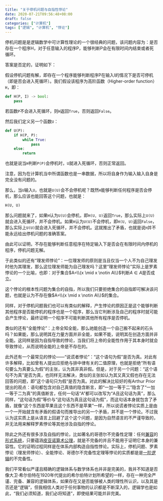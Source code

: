 ```yaml
---
title: "关于停机问题与自指性悖论"
date: 2020-07-21T09:56:48+08:00
draft: false
categories: ["计算机"]
tags: ["逻辑", "计算机", "悖论"]
---
```


停机问题是是逻辑数学中可计算性理论的一个很经典的问题，该问题内容为：是否存在一个程序H，对于任意输入的程序P，能够判断P会在有限时间内结束或者死循环。

答案是否定的，证明如下：

假设停机问题有解，即存在一个程序能够判断程序P在输入I的情况下是否可停机（即是否会进入死循环）。我们假设该程序为高阶函数（Higher-order function）`H`，即：

```python
def H(P, I) -> bool:
    pass
```

若函数`P`不会进入死循环，则`H`返回`True`，否则返回`False`。

然后我们定义另一个函数`U`：

```python
def U(P):
    if H(P, P):
        while True:
            pass
    else:
        return
```

也就是说当`H`判断`P(P)`会停机时，`U`就进入死循环，否则正常返回。

注意，因为在计算机当中所谓函数也是一串数据，所以将自身作为输入输入自身是完全没有问题的。

那么，当`U`输入`U`，也就是`U(U)`会不会停机呢？既然`H`能够判断任何程序是否会停机，那么应该也能回答这个问题，也就是：

```python
H(U, U)
```

那么问题就来了，如果`H`认为`U(U)`会停机，即`H(U, U)`返回`True`，那么实际上`U(U)`就会进入死循环，并不会停机。如果`H`认为`U(U)`不会停机，即`H(U, U)`返回`False`，那么实际上`U(U)`就会进入死循环，并不会停机。这就推出了矛盾，也就是说`H`并不能永远给出停机问题的准确答案。

由此可以证明，不存在能够判断任意程序在特定输入下是否会在有限时间内停机的程序，停机问题无解。

于此类似的还有“理发师悖论”：一位理发师的原则是当且仅当一个人不为自己理发时他为其理发，那么这位理发师能为自己理发吗？这里“理发师悖论”实际上是罗素悖论的一个比喻，也即：对于集合$A=\\{x \mid x \notin A\\}$判断$A \in A$是否成立。

这个悖论的根本性问题为集合的自指，所以我们只要拒绝集合的自指即可解决该问题，也就是认为不存在像$A=\\{x \mid x \notin A\\}$的集合。

同样，对于停机问题我们也可以有类似的解释，产生悖论的原因正是这个能够判断其他程序是否能停机的程序也是一个程序，那么当它判断涉及自己的程序时就可能会产生悖论，最终证明一个程序不可能判断其他所有程序是否停机。

类似的还有“全能悖论”：上帝全知全能，那么祂能创造一个自己搬不起来的石头吗？如果能，那么说明其在力量方面并非全能，如果不能，说明其在创造方面并非全能。这同样是因为自指导致的悖论，当我们将上帝的全能性作用于其本身时就会导致悖论，从而说明全能的上帝是不存在的。

此外还有一个最常见的悖论——“说谎者悖论”：“这个语句为假”是否为真。对此有许多解释，比如曾有人提出应拒绝与排中律有关的二值原理，也就是拒绝“所有语句要么为真要么为假”的主张，认为其非真非假。但是，对于另一个问题：“这个语句不为真”是否为真，也同样无法解决，类似的主张如认为其又真又假也存在无法回答的问题，即”这个语句只为假“是否为真。对此的解决比较好的有Arthur Prior提出的观点：语句都包含对自己真值的隐含断言，即“一加一等于二”隐含了“一加一等于二为真”的真值断言，任何一句话“A”都可以改写为“A且这句话为真”，那么同样，“这句话为假”等价与“这句话为真且这句话为假”，而这句话本身就包含了矛盾，就像“这个东西是苹果且这个东西不是苹果”一样，所以说谎者悖论实质上是由一个一开始就含有矛盾的假语句而推导出的另一个矛盾，并不是一个悖论。不过我认为这实质上是从语言上回避了这个这个问题，是因为自然语言的不严谨导致的，并无法用来解释罗素悖论等其他涉及自指的悖论。

除此之外还有很多涉及自指的悖论，比如著名的哥德尔不完备性定理：任何[兼容](https://zh.wikipedia.org/wiki/一致性_(逻辑))的[形式系统](https://zh.wikipedia.org/wiki/形式系統)，只要蕴涵[皮亚诺算术公理](https://zh.wikipedia.org/wiki/皮亚诺算术公理)，就是不完备的并且不能用于证明它本身的兼容性。它的证明过程同样是在体系内部构造自指性悖论。实际上，停机问题、罗素悖论（理发师悖论）、全能悖论、哥德尔不完备性定理等悖论的实质都是是[一阶逻辑](https://zh.wikipedia.org/wiki/一阶逻辑)的不完备性。

我们平常看似严谨且精确的逻辑体系与数学体系也并非是完美的，我并不知道是否像大卫‧希尔伯特在1920年代提出的希尔伯特计划所希望的一样，存在一种完全严谨、完备、兼容的逻辑体系，如果存在又是否能够被人类的理性所认识，以及其是否还是“逻辑”，但我相信人类对于任何事物的认识都是不断深入的，逻辑学也是如此，“我们必须知道，我们必将知道”，即使结果可能并非完美。